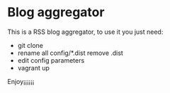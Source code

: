 # Blog aggregator

This is a RSS blog aggregator, to use it you just need:

- git clone
- rename all config/*.dist remove .dist
- edit config parameters
- vagrant up

Enjoy¡¡¡¡¡¡

